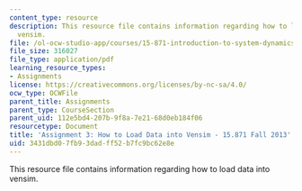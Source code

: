 ```yaml
---
content_type: resource
description: This resource file contains information regarding how to load data into
  vensim.
file: /ol-ocw-studio-app/courses/15-871-introduction-to-system-dynamics-fall-2013/3431dbd07fb93dadff52b7fc9bc62e8e_MIT15_871F13_ass3_hwtoload.pdf
file_size: 316027
file_type: application/pdf
learning_resource_types:
- Assignments
license: https://creativecommons.org/licenses/by-nc-sa/4.0/
ocw_type: OCWFile
parent_title: Assignments
parent_type: CourseSection
parent_uid: 112e5bd4-207b-9f8a-7e21-68d0eb184f06
resourcetype: Document
title: 'Assignment 3: How to Load Data into Vensim - 15.871 Fall 2013'
uid: 3431dbd0-7fb9-3dad-ff52-b7fc9bc62e8e
---
```

This resource file contains information regarding how to load data into vensim.
